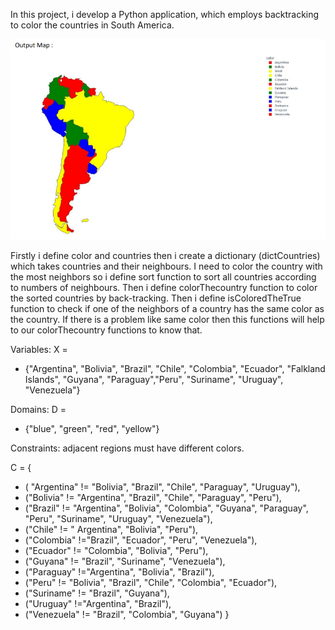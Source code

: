 In this project, i develop a Python application, which employs backtracking to color the countries 
in South America.

![map_output](ColorMapping.png)

Firstly i define color and countries then i create a dictionary (dictCountries) which takes countries and 
their neighbours. I need to color the country with the most neighbors so i define sort function to sort 
all countries according to numbers of neighbours. Then i define colorThecountry function to color the 
sorted countries by back-tracking. Then i define isColoredTheTrue function to check if one of the 
neighbors of a country has the same color as the country. If there is a problem like same color then 
this functions will help to our colorThecountry functions to know that.

Variables: X = 
- {"Argentina", "Bolivia", "Brazil", "Chile", "Colombia", "Ecuador", "Falkland Islands", "Guyana", "Paraguay","Peru", "Suriname", "Uruguay", "Venezuela"}

Domains: D = 
- {"blue", "green", "red", "yellow"} 

Constraints: adjacent regions must have different colors.

C = { 
- ( "Argentina" != "Bolivia", "Brazil", "Chile", "Paraguay", "Uruguay"),
- ("Bolivia" != "Argentina", "Brazil", "Chile", "Paraguay", "Peru"),
- ("Brazil" != "Argentina", "Bolivia", "Colombia", "Guyana", "Paraguay", "Peru", "Suriname", "Uruguay", "Venezuela"),
- ("Chile" != " Argentina", "Bolivia", "Peru"),
- ("Colombia" !="Brazil", "Ecuador", "Peru", "Venezuela"),
- ("Ecuador" != "Colombia", "Bolivia", "Peru"),
- ("Guyana" != "Brazil", "Suriname", "Venezuela"), 
- ("Paraguay" !="Argentina", "Bolivia", "Brazil"),
- ("Peru" != "Bolivia", "Brazil", "Chile", "Colombia", "Ecuador"),
- ("Suriname" != "Brazil", "Guyana"),
- ("Uruguay" !="Argentina", "Brazil"),
- ("Venezuela" != "Brazil", "Colombia", "Guyana") 
}


